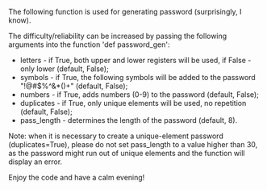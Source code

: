 The following function is used for generating password (surprisingly, I know).

The difficulty/reliability can be increased by passing the following arguments into the function 'def password_gen':
- letters - if True, both upper and lower registers will be used, if False - only lower (default, False);
- symbols - if True, the following symbols will be added to the password "!@#$%^&*()+" (default, False);
- numbers - if True, adds numbers (0-9) to the password (default, False);
- duplicates - if True, only unique elements will be used, no repetition (default, False);
- pass_length - determines the length of the password (default, 8).

Note: when it is necessary to create a unique-element password (duplicates=True), please do not set pass_length to a value higher than 30, as the password might run out of unique elements and the function will display an error.

Enjoy the code and have a calm evening!